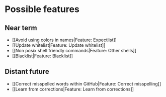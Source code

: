 # Possible features

## Near term
* [[Avoid using colors in names|Feature: Expectlist]]
* [[Update whitelist|Feature: Update whitelist]]
* [[Non posix shell friendly commands|Feature: Other shells]]
* [[Blacklist|Feature: Blacklist]]


## Distant future

* [[Correct misspelled words within GitHub|Feature: Correct misspelling]]
* [[Learn from corrections|Feature: Learn from corrections]]